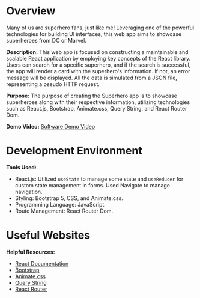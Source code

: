 # Overview

Many of us are superhero fans, just like me! Leveraging one of the powerful technologies for building UI interfaces, this web app aims to showcase superheroes from DC or Marvel.

**Description:**
This web app is focused on constructing a maintainable and scalable React application by employing key concepts of the React library. Users can search for a specific superhero, and if the search is successful, the app will render a card with the superhero's information. If not, an error message will be displayed. All the data is simulated from a JSON file, representing a pseudo HTTP request.

**Purpose:**
The purpose of creating the Superhero app is to showcase superheroes along with their respective information, utilizing technologies such as React.js, Bootstrap, Animate.css, Query String, and React Router Dom.

**Demo Video:**
[Software Demo Video](https://www.loom.com/share/4d15089f390c4d2daaaf349601d7a68e?sid=f79e05d0-d4fe-4fac-a619-2d2bdf5320f6)

# Development Environment

**Tools Used:**
- React.js: Utilized `useState` to manage some state and `useReducer` for custom state management in forms. Used Navigate to manage navigation.
- Styling: Bootstrap 5, CSS, and Animate.css.
- Programming Language: JavaScript.
- Route Management: React Router Dom.

# Useful Websites

**Helpful Resources:**
- [React Documentation](https://reactjs.org/)
- [Bootstrap](https://getbootstrap.com/)
- [Animate.css](https://www.npmjs.com/package/animate.css/v/3.7.0)
- [Query String](https://www.npmjs.com/package/query-string)
- [React Router](https://reactrouter.com/en/main)
